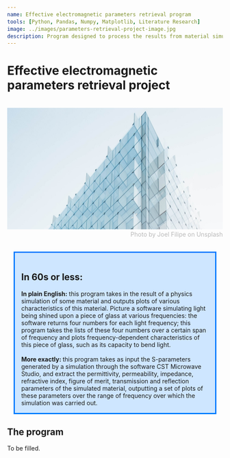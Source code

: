 ```yaml
---
name: Effective electromagnetic parameters retrieval program
tools: [Python, Pandas, Numpy, Matplotlib, Literature Research]
image: ../images/parameters-retrieval-project-image.jpg
description: Program designed to process the results from material simulations (such as CST Microwave Studio) and extract the material's effective parameters (permittivity, permeability...).
---
```


<h1><b>Effective electromagnetic parameters retrieval project</b></h1>
<br>
<img src="../images/parameters-retrieval-project-image.jpg">
<div style="color: #BABABA; text-align:right">Photo by Joel Filipe on Unsplash</div>
<br>
<div style="background-color: #CEE6FF; border-width: 3px; border-color: #007BFF; border-style:solid; margin: 15px; padding: 15px">
<h2> In 60s or less:</h2>
  <div><b>In plain English:</b> this program takes in the result of a physics simulation of some material and outputs plots of various characteristics of this material. Picture a software simulating light being shined upon a piece of glass at various frequencies: the software returns four numbers for each light frequency; this program takes the lists of these four numbers over a certain span of frequency and plots frequency-dependent characteristics of this piece of glass, such as its capacity to bend light.</div>
  <br>
  <div><b>More exactly: </b>this program takes as input the S-parameters generated by a simulation through the software CST Microwave Studio, and extract the permittivity, permeability, impedance, refractive index, figure of merit, transmission and reflection parameters of the simulated material, outputting a set of plots of these parameters over the range of frequency over which the simulation was carried out.</div>
</div>

<h2>The program</h2>

To be filled.
